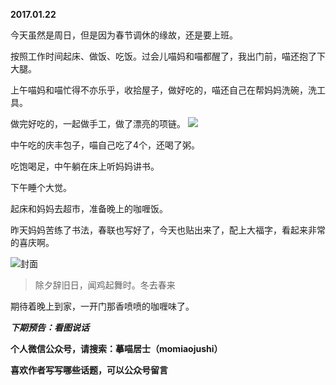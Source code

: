 
          
**2017.01.22**

今天虽然是周日，但是因为春节调休的缘故，还是要上班。

按照工作时间起床、做饭、吃饭。过会儿喵妈和喵都醒了，我出门前，喵还抱了下大腿。

上午喵妈和喵忙得不亦乐乎，收拾屋子，做好吃的，喵还自己在帮妈妈洗碗，洗工具。

做完好吃的，一起做手工，做了漂亮的项链。
![](http://upload-images.jianshu.io/upload_images/51001-7accac117665fd4e.jpg)


中午吃的庆丰包子，喵自己吃了4个，还喝了粥。

吃饱喝足，中午躺在床上听妈妈讲书。

下午睡个大觉。

起床和妈妈去超市，准备晚上的咖喱饭。

昨天妈妈苦练了书法，春联也写好了，今天也贴出来了，配上大福字，看起来非常的喜庆啊。

![](http://upload-images.jianshu.io/upload_images/51001-8ba4a6500df81295.jpg)封面

>除夕辞旧日，闻鸡起舞时。冬去春来


期待着晚上到家，一开门那香喷喷的咖喱味了。


***下期预告：看图说话***


**个人微信公众号，请搜索：摹喵居士（momiaojushi）**

**喜欢作者写写哪些话题，可以公众号留言**

        